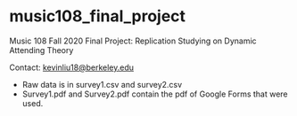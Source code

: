 # music108_final_project
Music 108 Fall 2020 Final Project: Replication Studying on Dynamic Attending Theory

Contact: kevinliu18@berkeley.edu

- Raw data is in survey1.csv and survey2.csv
- Survey1.pdf and Survey2.pdf contain the pdf of Google Forms that were used.


